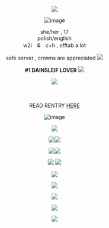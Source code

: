 <div align="center">

<div align="center">

![](https://img1.picmix.com/output/pic/normal/4/3/5/8/12218534_854e6.gif)

![image](https://64.media.tumblr.com/3171f0094771bb00edc4e9c628342bd7/ca9a377942aa49e9-39/s500x750/bf0acc8fb5536c22fcf386414595dc8083c432ee.pnj)


<div align="center"> she/her , 17
<div align="center"> polish/english
<div align="center"> w2i　&　c+h   ,  offtab a lot
  
safe server , crowns are appreciated ![](https://64.media.tumblr.com/b3d8f047a936a29532ad034bfefeb0ee/57b6436e85a1406a-af/s75x75_c1/929c3145876bbb03f609657f0eb17f2f1b3b0eb4.gifv)
 
 **#1 DAINSLEIF LOVER** ![](https://64.media.tumblr.com/be71b4f82e6a920c49456ecb092ad0c9/0d4d9b03f3aa6a0d-5d/s75x75_c1/b9066d3ae88495fe593e86bc3ac883e8748fafc3.gifv)
 
  
  ![](https://64.media.tumblr.com/3853b98a8ffc3d2707d6f49de11ea6c7/2b6109a88798b692-50/s75x75_c1/2649f64ddc16ac3eb4d964bb8ebcc440a39e0665.gifv)
<div align="center">　
<div align="center">  
 
 READ RENTRY [HERE](https://rentry.co/lesbianvampyrezfromouterspace) 

![image](https://64.media.tumblr.com/3171f0094771bb00edc4e9c628342bd7/ca9a377942aa49e9-39/s500x750/bf0acc8fb5536c22fcf386414595dc8083c432ee.pnj)

![](https://komarev.com/ghpvc/?username=vampyrezcry&color=55649f&label=the+dream+yet+to+be+dreamed) 

![](https://media.discordapp.net/attachments/785202344202862592/1377709241108009082/Projekt_bez_nazwy_2.png?ex=6839f337&is=6838a1b7&hm=aa404fdccc84261c8907cb9467d2523a40b7dad867955f42fc1a937520a4a4ec&=&format=webp&quality=lossless&width=155&height=88)![](https://64.media.tumblr.com/44e507692cb8d8b19cf2e169e438882e/6a013847a16bf59c-d3/s100x200/fbae757b51fa36f6845e5e85a9ad74305b3e617a.pnj)

![](https://media.discordapp.net/attachments/785202344202862592/1377917887771054130/blinkiesCafe-hR.gif?ex=683ab588&is=68396408&hm=192513cd411dc55c622f4fac15bd57cc4875ca45d0c6cfdab4a46949201bf386&=&width=235&height=31)![](https://media.discordapp.net/attachments/785202344202862592/1378841380989960313/blinkiesCafe-85.gif?ex=683e119a&is=683cc01a&hm=166ff4ae417c1b26a179d64cf4cf13d18130fd8dabf57354a5455319cc63f255&=&width=235&height=31)

![](https://64.media.tumblr.com/dd75959eabe7c20ee71ffcbb5345eaac/f6e0c2fab9433338-68/s250x400/1ad0e1728d9c16f3d4c3853c1f6ea5fe80126383.pnj) ![](https://static.wikia.nocookie.net/gensin-impact/images/f/fe/Icon_Emoji_Paimon%27s_Paintings_33_Dainsleif_1.png/revision/latest?cb=20240614144949)

![](https://media.discordapp.net/attachments/785202344202862592/1377700274378113094/9vl3xe.jpg?ex=6839eadd&is=6838995d&hm=bec5d375aab37c8d652b1121953c3054e769e787420aae6e06e4e311e2d2c8a9&=&format=webp&width=1068&height=750)

![](https://i.pinimg.com/736x/e6/12/47/e61247eebf8a8726e12ac9b274b120f6.jpg)

![](https://i.pinimg.com/736x/d7/2c/94/d72c942f080f7c4ccd3408bb816dcf62.jpg)

![](https://cdn.discordapp.com/attachments/785202344202862592/1378842183876218950/picmix.com_12728117.gif?ex=683e125a&is=683cc0da&hm=284a7b35e7854d283df979fba84a62d968af5ad2fe96faf13e7c57bf5e446b30&)

![](https://64.media.tumblr.com/3171f0094771bb00edc4e9c628342bd7/ca9a377942aa49e9-39/s500x750/bf0acc8fb5536c22fcf386414595dc8083c432ee.pnj)
